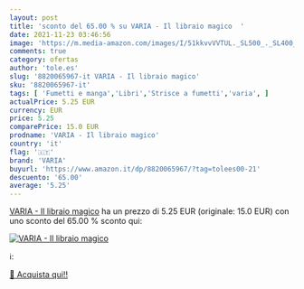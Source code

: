 ```yaml
---
layout: post
title: 'sconto del 65.00 % su VARIA - Il libraio magico  '
date: 2021-11-23 03:46:56
image: 'https://m.media-amazon.com/images/I/51kkvvVVTUL._SL500_._SL400_.jpg'
comments: true
category: ofertas
author: 'tole.es'
slug: '8820065967-it VARIA - Il libraio magico'
sku: '8820065967-it'
tags: [ 'Fumetti e manga','Libri','Strisce a fumetti','varia', ]
actualPrice: 5.25 EUR
currency: EUR
price: 5.25
comparePrice: 15.0 EUR
prodname: 'VARIA - Il libraio magico'
country: 'it'
flag: '🇮🇹'
brand: 'VARIA'
buyurl: 'https://www.amazon.it/dp/8820065967/?tag=tolees00-21'
descuento: '65.00'
average: '5.25'
---
```


[VARIA - Il libraio magico](https://www.amazon.it/dp/8820065967/?tag=tolees00-21) ha un prezzo di 5.25 EUR (originale: 15.0 EUR) con uno sconto del 65.00 % sconto qui:

[![VARIA - Il libraio magico](https://m.media-amazon.com/images/I/51kkvvVVTUL._SL500_._SL400_.jpg)](https://www.amazon.it/dp/8820065967/?tag=tolees00-21)

ℹ️:


[🛒 Acquista qui!!](https://www.amazon.it/dp/8820065967/?tag=tolees00-21)
